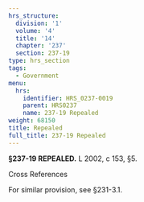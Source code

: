 ```yaml
---
hrs_structure:
  division: '1'
  volume: '4'
  title: '14'
  chapter: '237'
  section: 237-19
type: hrs_section
tags:
  - Government
menu:
  hrs:
    identifier: HRS_0237-0019
    parent: HRS0237
    name: 237-19 Repealed
weight: 68150
title: Repealed
full_title: 237-19 Repealed
---
```

**§237-19 REPEALED.** L 2002, c 153, §5.

Cross References

For similar provision, see §231-3.1.
